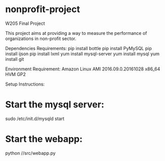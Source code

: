 # nonprofit-project
W205 Final Project

This project aims at providing a way to measure the performance of organizations in non-profit sector.

Dependencies Requirements:
pip install bottle
pip install PyMySQL
pip install ijson
pip install lxml
yum install mysql-server
yum install mysql
yum install git

Environment Requirement:
Amazon Linux AMI 2016.09.0.20161028 x86_64 HVM GP2

Setup Instructions:
# Start the mysql server:
sudo /etc/init.d/mysqld start
# Start the webapp:
python /<directory to the nonprofit-project>/src/webapp.py
